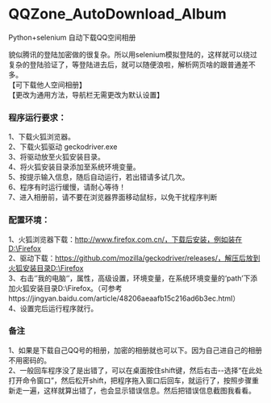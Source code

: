 # QQZone_AutoDownload_Album  
Python+selenium 自动下载QQ空间相册  

貌似腾讯的登陆加密做的很复杂。所以用selenium模拟登陆的，这样就可以绕过复杂的登陆验证了，等登陆进去后，就可以随便浪啦，解析网页啥的跟普通差不多。  
【可下载他人空间相册】  
【更改为通用方法，导航栏无需更改为默认设置】  
### 程序运行要求：  
1、下载火狐浏览器。  
2、下载火狐驱动 geckodriver.exe  
3、将驱动放至火狐安装目录。  
4、将火狐安装目录添加至系统环境变量。  
5、按提示输入信息，随后自动运行，若出错请多试几次。  
6、程序有时运行缓慢，请耐心等待！  
7、进入相册前，请不要在浏览器界面移动鼠标，以免干扰程序判断  
    
### 配置环境：  
1、火狐浏览器下载：http://www.firefox.com.cn/，下载后安装，例如装在D:\Firefox  
2、驱动下载：https://github.com/mozilla/geckodriver/releases/，解压后放到火狐安装目录D:\Firefox  
3、右击‘’我的电脑‘’，属性，高级设置，环境变量，在系统环境变量的‘path’下添加火狐安装目录D:\Firefox。（可参考https://jingyan.baidu.com/article/48206aeaafb15c216ad6b3ec.html）  
4、设置完后运行程序就行。  
  
### 备注  
1、如果是下载自己QQ号的相册，加密的相册就也可以下。因为自己进自己的相册不用密码的。  
2、一般回车程序没了是出错了，可以在桌面按住shift键，然后右击--选择“在此处打开命令窗口”，然后松开shift，把程序拖入窗口后回车，就运行了，按照步骤重新走一遍，这样就算出错了，也会显示错误信息。然后把错误信息截图我看看。  
